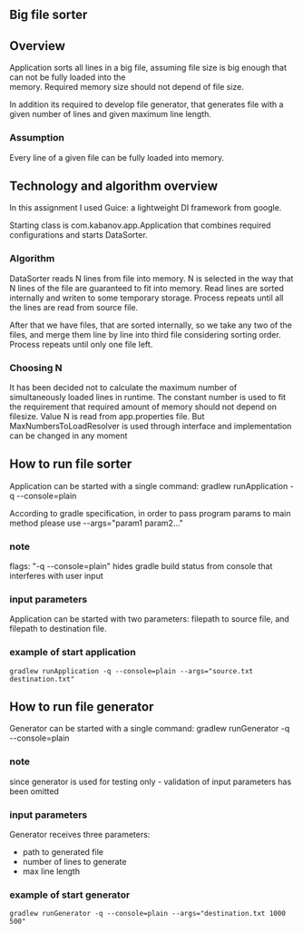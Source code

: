 ## Big file sorter

## Overview
Application sorts all lines in a big file, assuming file size is big enough that can not be fully loaded into the  
memory. Required memory size should not depend of file size. 

In addition its required to develop file generator, that generates file with a given number of lines and given
maximum line length.

### Assumption
Every line of a given file can be fully loaded into memory.
                                                                                                  

## Technology and algorithm overview 
In this assignment I used Guice: a lightweight DI framework from google. 

Starting class is com.kabanov.app.Application that combines required configurations and starts 
DataSorter.
### Algorithm
DataSorter reads N lines from file into memory. N is selected in the way that N lines of the file 
are guaranteed to fit into memory. Read lines are sorted internally and writen to some temporary storage. 
Process repeats until all the lines are read from source file.

After that we have files, that are sorted internally, so we take any two of the files, and merge them line by line 
into third file considering sorting order. 
Process repeats until only one file left. 

### Choosing N
It has been decided not to calculate the maximum number of simultaneously loaded lines in runtime.
The constant number is used to fit the requirement that required amount of memory
should not depend on filesize. 
Value N is read from app.properties file. But MaxNumbersToLoadResolver is used through interface and implementation can be changed in any moment
 
## How to run file sorter
Application can be started with a single command: gradlew runApplication -q --console=plain

According to gradle specification, in order to pass program params to main method please use --args="param1 param2..."

### note
flags: "-q --console=plain" hides gradle build status from console that interferes with user input

### input parameters
Application can be started with two parameters: filepath to source file, and filepath to destination file. 

### example of start application
```
gradlew runApplication -q --console=plain --args="source.txt destination.txt"
```

## How to run file generator
Generator can be started with a single command: gradlew runGenerator -q --console=plain

### note
since generator is used for testing only - validation of input parameters has been omitted

### input parameters 
Generator receives three parameters:
 - path to generated file
 - number of lines to generate
 - max line length  

### example of start generator
```
gradlew runGenerator -q --console=plain --args="destination.txt 1000 500"
```
